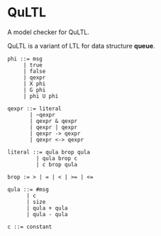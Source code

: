 # QuLTL
A model checker for QuLTL.

QuLTL is a variant of LTL for data structure __queue__. 

```
phi ::= msg
     | true
     | false
     | qexpr
     | X phi
     | G phi
     | phi U phi
     
qexpr ::= literal
       | ~qexpr
       | qexpr & qexpr
       | qexpr | qexpr
       | qexpr -> qexpr
       | qexpr <-> qexpr
     
literal ::= qula brop qula
         | qula brop c
         | c brop qula
         
brop := > | = | < | >= | <=
         
qula ::= #msg
      | c
      | size
      | qula + qula
      | qula - qula
      
c ::= constant
```

         
